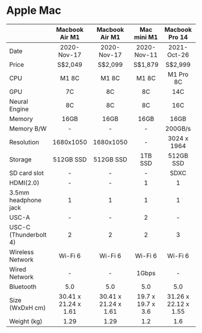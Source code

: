 # Apple Mac

|                       | Macbook Air M1        | Macbook Air M1       | Mac mini M1       | Macbook Pro 14       | Macbook Pro 14       | Macbook Pro 16       | Macbook Pro 16       | Macbook Pro 16       |
| :---                  | :----:                | :----:               | :----:            | :----:               | :----:               | :----:               | :----:               | :----:               |
| Date                  | 2020-Nov-17           | 2020-Nov-17          | 2020-Nov-11       | 2021-Oct-26          | 2021-Oct-26          | 2021-Oct-26          | 2021-Oct-26          | 2021-Oct-26          |
| Price                 | S$2,049               | S$2,099              | S$1,879           | S$2,999              | S$3,749              | S$3,749              | S$4,049              | S$5,249              |
| CPU                   | M1 8C                 | M1 8C                | M1 8C             | M1 Pro 8C            | M1 Pro 10C           | M1 Pro 10C           | M1 Pro 10C           | M1 Max 10C           |
| GPU                   | 7C                    | 8C                   | 8C                | 14C                  | 16C                  | 16C                  | 16C                  | 32C                  |
| Neural Engine         | 8C                    | 8C                   | 8C                | 16C                  | 16C                  | 16C                  | 16C                  | 16C                  |
| Memory                | 16GB                  | 16GB                 | 16GB              | 16GB                 | 16GB                 | 16GB                 | 16GB                 | 32GB                 |
| Memory B/W            | -                     | -                    | -                 | 200GB/s              | 200GB/s              | 200GB/s              | 200GB/s              | 400GB/s              |
| Resolution            | 1680x1050             | 1680x1050            | -                 | 3024 x 1964          | 3024 x 1964          | 3456 x 2234          | 3456 x 2234          | 3456 x 2234          |
| Storage               | 512GB SSD             | 512GB SSD            | 1TB SSD           | 512GB SSD            | 1TB SSD              | 512GB SSD            | 1TB SSD              | 1TB SSD              |
| SD card slot          | -                     | -                    | -                 | SDXC                 | SDXC                 | SDXC                 | SDXC                 | SDXC                 |
| HDMI(2.0)             | -                     | -                    | 1                 | 1                    | 1                    | 1                    | 1                    | 1                    |
| 3.5mm headphone jack  | 1                     | 1                    | 1                 | 1                    | 1                    | 1                    | 1                    | 1                    |
| USC-A                 | -                     | -                    | 2                 | -                    | -                    | -                    | -                    | -                    |
| USC-C (Thunderbolt 4) | 2                     | 2                    | 2                 | 3                    | 3                    | 3                    | 3                    | 3                    |
| Wireless Network      | Wi-Fi 6               | Wi-Fi 6              | Wi-Fi 6           | Wi-Fi 6              | Wi-Fi 6              | Wi-Fi 6              | Wi-Fi 6              | Wi-Fi 6              |
| Wired Network         | -                     | -                    | 1Gbps             | -                    | -                    | -                    | -                    | -                    |
| Bluetooth             | 5.0                   | 5.0                  | 5.0               | 5.0                  | 5.0                  | 5.0                  | 5.0                  | 5.0                  |
| Size (WxDxH cm)       | 30.41 x 21.24 x 1.61  | 30.41 x 21.24 x 1.61 | 19.7 x 19.7 x 3.6 | 31.26 x 22.12 x 1.55 | 31.26 x 22.12 x 1.55 | 35.57 x 24.81 x 1.68 | 35.57 x 24.81 x 1.68 | 35.57 x 24.81 x 1.68 |
| Weight (kg)           | 1.29                  | 1.29                 | 1.2               | 1.6                  | 1.6                  | 2.1                  | 2.1                  | 2.2                  |

